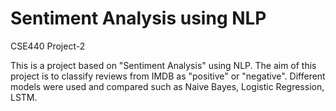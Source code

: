 # Sentiment Analysis using NLP
CSE440 Project-2

This is a project based on "Sentiment Analysis" using NLP. The aim of this project is to classify reviews from IMDB as "positive" or "negative". Different models were used and compared such as Naive Bayes, Logistic Regression, LSTM.
